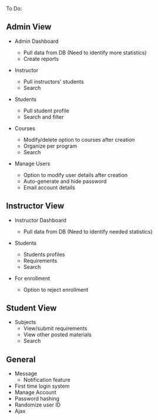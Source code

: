 To Do:

## Admin View

  * Admin Dashboard
    * Pull data from DB (Need to identify more statistics)
    * Create reports
      
  * Instructor
    * Pull instructors' students
    * Search
      
  * Students
    * Pull student profile
    * Search and filter
        
  * Courses
    * Modify/delete option to courses after creation
    * Organize per program
    * Search
      
  * Manage Users
    * Option to modify user details after creation
    * Auto-generate and hide password
    * Email account details

## Instructor View

  * Instructor Dashboard
    * Pull data from DB (Need to identify needed statistics)
      
  * Students
      * Students profiles
      * Requirements
    * Search

  * For enrollment
    * Option to reject enrollment

## Student View

  * Subjects
    * View/submit requirements
    * View other posted materials
    * Search

## General

  * Message
    * Notification feature
  * First time login system
  * Manage Account
  * Password hashing
  * Randomize user ID
  * Ajax
